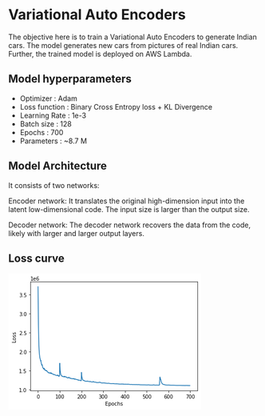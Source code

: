 # Variational Auto Encoders

The objective here is to train a Variational Auto Encoders to generate Indian cars. The model generates new cars from pictures of real Indian cars.
Further, the trained model is deployed on AWS Lambda.

## Model hyperparameters
* Optimizer : Adam
* Loss function : Binary Cross Entropy loss + KL Divergence
* Learning Rate : 1e-3
* Batch size : 128
* Epochs : 700
* Parameters : ~8.7 M


## Model Architecture
It consists of two networks:

Encoder network: It translates the original high-dimension input into the latent low-dimensional code. The input size is larger than the output size.

Decoder network: The decoder network recovers the data from the code, likely with larger and larger output layers.

## Loss curve 
![](images/loss.png)
